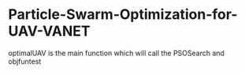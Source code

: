 # Particle-Swarm-Optimization-for-UAV-VANET

optimalUAV is the main function which will call the PSOSearch and objfuntest

